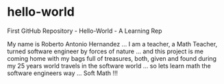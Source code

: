 # hello-world
First GitHub Repository - Hello-World - A Learning Rep

My name is Roberto Antonio Hernandez ... I am a teacher, a Math Teacher, turned software engineer by forces of nature ... and this project is me coming home with my bags full of treasures, both, given and found during my 25 years world travels in the software world ... so lets learn math the software engineers way ... Soft Math !!!


